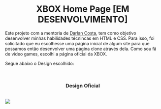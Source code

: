 <h1 align="center">XBOX Home Page [EM DESENVOLVIMENTO]</h1>

Este projeto com a mentoria de [Darlan Costa](https://github.com/darlancostadev), tem como objetivo desenvolver minhas habilidades técnincas em HTML e CSS. Para isso, foi solicitado que eu escolhesse uma página inicial de algum site para que possamos então desenvolver uma página clone através dela. Como sou fã de video games, escolhi a página oficial da XBOX.

Segue abaixo o Design escolhido:

<br>


<h3 align='center'>Design Oficial</h3>

<br>

<img src="./layout.png">

<br>
<br>

